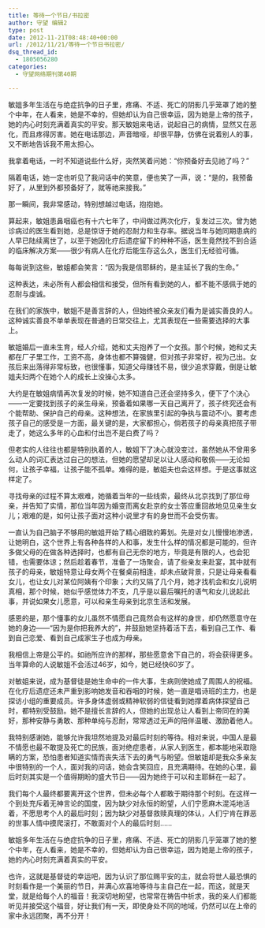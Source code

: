 ```yaml
---
title: 等待一个节日/书拉密
author: 守望 编辑2
type: post
date: 2012-11-21T08:48:40+00:00
url: /2012/11/21/等待一个节日书拉密/
dsq_thread_id:
  - 1805056280
categories:
  - 守望网络期刊第40期

---
```

敏姐多年生活在与绝症抗争的日子里，疼痛、不适、死亡的阴影几乎笼罩了她的整个中年，在人看来，她是不幸的，但她却认为自己很幸运，因为她是上帝的孩子，她的内心时刻充满着真实的平安。<!--more-->那天敏姐来电话，说起自己的病情，显然又在恶化，而且疼得厉害。她在电话那边，声音暗哑，却很平静，仿佛在说着别人的事，又不断地告诉我不用太担心。

我拿着电话，一时不知道说些什么好，突然笑着问她：“你预备好去见祂了吗？”

隔着电话，她一定也听见了我问话中的笑意，便也笑了一声，说：“是的，我预备好了，从里到外都预备好了，就等祂来接我。”

那一瞬间，我非常感动，特别想越过电话，抱抱她。

算起来，敏姐患鼻咽癌也有十六七年了，中间做过两次化疗，复发过三次。曾为她诊病过的医生看到她，总是惊讶于她的忍耐力和生存率。据说当年与她同期患病的人早已陆续离世了，以至于她因化疗后遗症留下的种种不适，医生竟然找不到合适的临床解决方案——很少有病人在化疗后能生存这么久，医生们无经验可循。

每每说到这些，敏姐都会笑言：“因为我是信耶稣的，是主延长了我的生命。”

这种表达，未必所有人都会相信和接受，但所有看到她的人，都不能不感佩于她的忍耐与虔诚。

在我们的家族中，敏姐不是善言辞的人，但始终被众亲友们看为是诚实善良的人。这种诚实善良不单单表现在普通的日常交往上，尤其表现在一些需要选择的大事上。

敏姐婚后一直未生育，经人介绍，她和丈夫抱养了一个女孩。那个时候，她和丈夫都在厂子里工作，工资不高，身体也都不算强健，但对孩子非常好，视为己出。女孩后来出落得非常标致，也很懂事，知道父母赚钱不易，很少追求穿戴，倒是让敏姐夫妇两个在她个人的成长上没操心太多。

大约是在敏姐病情再次复发的时候，她不知道自己还会坚持多久，便下了个决心——一定要找到孩子的亲生母亲，预备着如果哪一天自己离开了，孩子终究还会有个能帮助、保护自己的母亲。这种想法，在家族里引起的争执与震动不小。要考虑孩子自己的感受是一方面，最关键的是，大家都担心，倘若孩子的母亲真把孩子带走了，她这么多年的心血和付出岂不是白费了吗？

但老实的人往往也都是特别执着的人，敏姐下了决心就没变过，虽然她从不曾用多么动人的词汇表达过自己的想法，但她的愿望却足以让人感动和敬佩——无论如何，让孩子幸福，让孩子能不孤单。难得的是，敏姐夫也会这样想。于是这事就这样定了。

寻找母亲的过程不算太艰难，她循着当年的一些线索，最终从北京找到了那位母亲，并告知了实情，那位当年因为婚变而离女赴京的女士答应重回故地见见亲生女儿；艰难的是，如何让孩子面对这种小说里才有的身世而不会受伤害。

一直认为自己脑子不够用的敏姐开始了精心细致的筹划。先是对女儿慢慢地渗透，让她明白，这个世界上有各种各样的人和事，发生什么样的情况都是可能的，但许多做父母的在做各种选择时，也都有自己无奈的地方，毕竟是有限的人，也会犯错，也需要体谅；然后趁着春节，准备了一场聚会，请了些亲友来赴宴，其中就有孩子的母亲，敏姐特意让母女两个在餐桌前相逢，却未点破背景，只是让母亲看看女儿，也让女儿对某位阿姨有个印象；大约又隔了几个月，她才找机会和女儿说明真相，那个时候，她似乎感觉体力不支，几乎是以最后嘱托的语气和女儿说起此事，并说如果女儿愿意，可以和亲生母亲到北京生活和发展。

感恩的是，那个懂事的女儿虽然不情愿自己竟然会有这样的身世，却仍然愿意守在她的身边——“因为是你把我养大的”，并鼓励她坚持着活下去，看到自己工作、看到自己恋爱、看到自己成家生子也成为母亲。

我相信上帝是公平的。如祂所应许的那样，那些愿意舍下自己的，将会获得更多。当年算命的人说敏姐不会活过46岁，如今，她已经快60岁了。

对敏姐来说，成为基督徒是她生命中的一件大事，生病则使她成了周围人的祝福。在化疗后遗症还未严重到影响她发音和吞咽的时候，她一直是唱诗班的主力，也是探访小组的重要成员。许多身体虚弱或精神软弱的信徒看到她撑着病体探望自己时，都特别受鼓励。她不是擅长言辞的人，但她的出现总让人看到上帝同在的美好，那种安静与勇敢、那种单纯与忍耐，常常透过无声的陪伴温暖、激励着他人。

我特别感谢她，能够允许我坦然地提及对最后时刻的等待。相对来说，中国人是最不情愿也最不敢提及死亡的民族，面对绝症患者，从家人到医生，都本能地采取隐瞒的方案，恐怕患者知道实情而丧失活下去的勇气与盼望。但敏姐却是我众多亲友中很特别的一个人，面对我的问话，她会含笑回应，且充满期待。在她的心里，最后时刻其实是一个值得期盼的盛大节日——因为她终于可以和主耶稣在一起了。

我们每个人最终都要离开这个世界，但未必每个人都敢于期待那个时刻。在这样一个到处充斥着无神言论的国度，因为缺少对永恒的盼望，人们宁愿麻木混沌地活着，不愿思考个人的最后时刻；因为缺少对基督救赎真理的体认，人们宁肯在罪恶的世事人情中摸爬滚打，不敢面对个人的最后时刻……

敏姐多年生活在与绝症抗争的日子里，疼痛、不适、死亡的阴影几乎笼罩了她的整个中年，在人看来，她是不幸的，但她却认为自己很幸运，因为她是上帝的孩子，她的内心时刻充满着真实的平安。

也许，这就是基督徒的幸运吧，因为认识了那位赐平安的主，就会将世人最恐惧的时刻看作是一个美丽的节日，并满心欢喜地等待与主自己在一起，而这，就是天堂，就是给每个人的福音！我深切地盼望，也常常在祷告中祈求，我的亲人们都能听见并接受这个福音，好让我们有一天，即使身处不同的地域，仍然可以在上帝的家中永远团聚，再不分开！

&nbsp;

&nbsp;

&nbsp;
